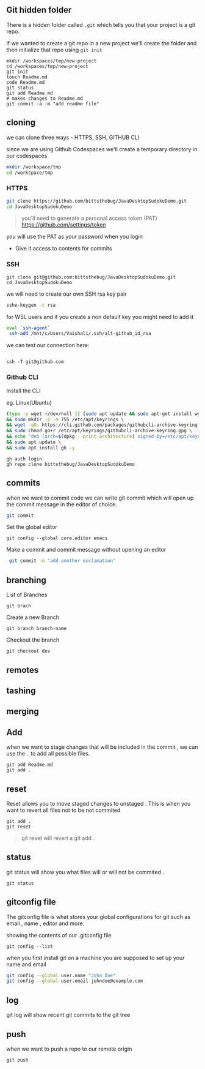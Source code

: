 ## Git hidden folder

There is a hidden folder called `.git` which tells you that your project is a git repo.

If we wanted to create a git repo in a new project we'll create the folder and then initialize that repo using `git init`
```
mkdir /workspaces/tmp/new-project
cd /workspaces/tmp/new-project
git init
touch Readme.md
code Readme.md
git status
git add Readme.md
# makes changes to Readme.md
git commit -a -m "add readme file"
```

## cloning 
we can clone three ways - HTTPS, SSH, GITHUB CLI

since we are using Github Codespaces we'll create a temporary directory in our codespaces 

```sh
mkdir /workspace/tmp
cd /workspace/tmp
```

### HTTPS
```sh 
git clone https://github.com/bittsthebug/JavaDesktopSudokuDemo.git 
cd JavaDesktopSudokuDemo
```
> you'll need to generate a personal access token (PAT)
https://github.com/settings/token

you will use the PAT as your password when you login

- Give it access to contents for commits 

### SSH
``` ssh
git clone git@github.com:bittsthebug/JavaDesktopSudokuDemo.git
cd JavaDesktopSudokuDemo
```
we will need to create our own SSH rsa key pair 

```sh 
sshe-keygen -t rsa
```

for WSL users and if you create a non default key you might need to add it
```sh 
eval `ssh-agent`
 ssh-add /mnt/c/Users/Vaishali/.ssh/alt-github_id_rsa
```

we can test our connection here:
```

ssh -T git@github.com
```

### Github CLI 

Install the CLI 

eg. Linux(Ubuntu)
```sh 
(type -p wget >/dev/null || (sudo apt update && sudo apt-get install wget -y)) \
&& sudo mkdir -p -m 755 /etc/apt/keyrings \
&& wget -qO- https://cli.github.com/packages/githubcli-archive-keyring.gpg | sudo tee /etc/apt/keyrings/githubcli-archive-keyring.gpg > /dev/null \
&& sudo chmod go+r /etc/apt/keyrings/githubcli-archive-keyring.gpg \
&& echo "deb [arch=$(dpkg --print-architecture) signed-by=/etc/apt/keyrings/githubcli-archive-keyring.gpg] https://cli.github.com/packages stable main" | sudo tee /etc/apt/sources.list.d/github-cli.list > /dev/null \
&& sudo apt update \
&& sudo apt install gh -y
```

```
gh auth login
gh repo clone bittsthebug/JavaDesktopSudokuDemo
```


## commits 

when we want to commit code we can write git commit which will open up the commit message in the editor of choice.

```sh
git commit
```

Set the global editor 
```
git config --global core.editor emacs
```
Make a commit and commit message without opening an editor

```sh
 git commit -m "add another exclamation"
 ```

## branching

List of Branches 

```
git brach
```

Create a new Branch 
```
git branch branch-name
```

Checkout the branch

```
git checkout dev
```



## remotes 

## tashing

## merging

## Add 
 when we want to stage changes that will be included in the commit , we can use the `.` to add all possible files.
```
git add Readme.md
git add . 
```

## reset

Reset allows you to move staged changes to unstaged .
This is when you want to revert all files not to be not commited 

```
git add . 
git reset
```

> git reset will revert a git add .

## status 

git status will show you what files will or will not be commited .

```
git status 
```

## gitconfig file
 The gitconfig file is what stores your global configurations for git such as email , name , editor and more.

showing the contents of our .gitconfig file
 ```
 git config --list
 ```

 when you first install git on a machine you are supposed to set up your name and email

 ```sh
git config --global user.name "John Doe"
git config --global user.email johndoe@example.com
```

## log 

git log will show recent git commits to the git tree

## push

when we want to push a repo to our remote origin

```
git push
```